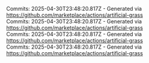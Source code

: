 Commits: 2025-04-30T23:48:20.817Z - Generated via https://github.com/marketplace/actions/artificial-grass
<br>
Commits: 2025-04-30T23:48:20.817Z - Generated via https://github.com/marketplace/actions/artificial-grass
<br>
Commits: 2025-04-30T23:48:20.817Z - Generated via https://github.com/marketplace/actions/artificial-grass
<br>
Commits: 2025-04-30T23:48:20.817Z - Generated via https://github.com/marketplace/actions/artificial-grass
<br>
